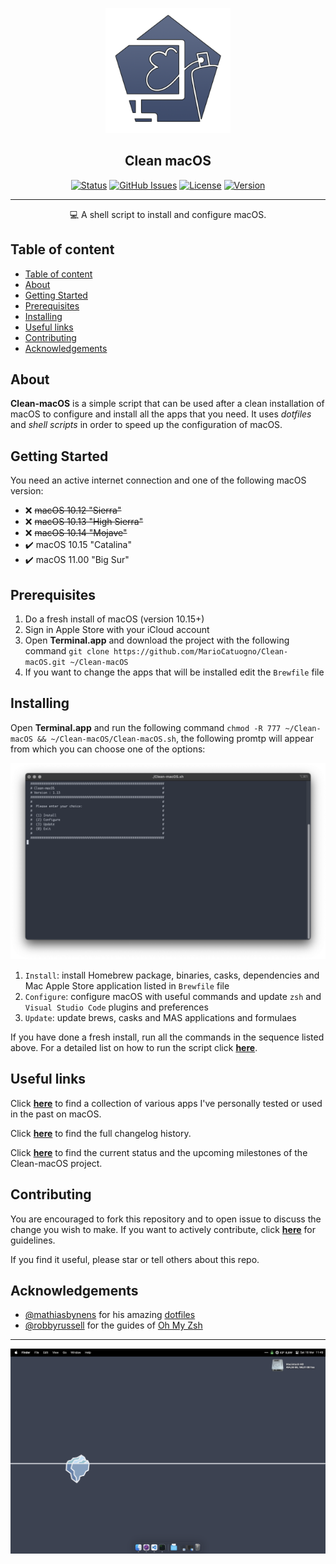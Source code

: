 <p align="center">
  <a href="https://github.com/MarioCatuogno/Clean-macOS">
 <img width=200px src="https://raw.githubusercontent.com/MarioCatuogno/Clean-macOS/master/img/logo_clean_macos.png" alt="Clean-macOS logo"></a>
</p>

<h2 align="center">Clean macOS</h2>

<div align="center">

[![Status](https://img.shields.io/github/last-commit/MarioCatuogno/Clean-macOS.svg?style=flat-square)](https://github.com/MarioCatuogno/Clean-macOS/commits/master)
[![GitHub Issues](https://img.shields.io/github/issues/MarioCatuogno/Clean-macOS.svg?style=flat-square)](https://github.com/MarioCatuogno/Clean-macOS/issues)
[![License](https://img.shields.io/badge/license-MIT-orange.svg?style=flat-square)](https://github.com/MarioCatuogno/Clean-macOS/blob/master/LICENSE)
[![Version](https://img.shields.io/github/v/release/MarioCatuogno/Clean-macOS.svg?style=flat-square)](https://github.com/MarioCatuogno/Clean-macOS/releases)

</div>

---

<p align="center">
💻 A shell script to install and configure macOS.
  <br>
</p>

## Table of content

- [Table of content](#table-of-content)
- [About](#about)
- [Getting Started](#getting-started)
- [Prerequisites](#prerequisites)
- [Installing](#installing)
- [Useful links](#useful-links)
- [Contributing](#contributing)
- [Acknowledgements](#acknowledgements)

## About

__Clean-macOS__ is a simple script that can be used after a clean installation of macOS to configure and install all the apps that you need. It uses _dotfiles_ and _shell scripts_ in order to speed up the configuration of macOS.

## Getting Started

You need an active internet connection and one of the following macOS version:

- ❌ ~~macOS 10.12 "Sierra"~~
- ❌ ~~macOS 10.13 "High Sierra"~~
- ❌ ~~macOS 10.14 "Mojave"~~
- ✔️ macOS 10.15 "Catalina"
- ✔️ macOS 11.00 "Big Sur"

## Prerequisites

1. Do a fresh install of macOS (version 10.15+)
2. Sign in Apple Store with your iCloud account
3. Open __Terminal.app__ and download the project with the following command `git clone https://github.com/MarioCatuogno/Clean-macOS.git ~/Clean-macOS`
4. If you want to change the apps that will be installed edit the `Brewfile` file

## Installing

Open __Terminal.app__ and run the following command `chmod -R 777 ~/Clean-macOS && ~/Clean-macOS/Clean-macOS.sh`, the following promtp will appear from which you can choose one of the options:

<p align="center">
  <a href="https://github.com/MarioCatuogno/Clean-macOS">
  <img width=600px src="https://raw.githubusercontent.com/MarioCatuogno/Clean-macOS/master/img/scrn_cleanmacos_terminal.png" alt="Clean-macOS terminal"><br></a>
</p>

1. `Install`: install Homebrew package, binaries, casks, dependencies and Mac Apple Store application listed in `Brewfile` file
2. `Configure`: configure macOS with useful commands and update `zsh` and `Visual Studio Code` plugins and preferences
3. `Update`: update brews, casks and MAS applications and formulaes

If you have done a fresh install, run all the commands in the sequence listed above. For a detailed list on how to run the script click [__here__](https://github.com/MarioCatuogno/Clean-macOS/blob/master/doc/SETUP.md).

## Useful links

Click [__here__](https://github.com/MarioCatuogno/Clean-macOS/blob/master/doc/APPLIST.md) to find a collection of various apps I've personally tested or used in the past on macOS.

Click [__here__](https://github.com/MarioCatuogno/Clean-macOS/blob/master/doc/CHANGELOG.md) to find the full changelog history.

Click [__here__](https://github.com/MarioCatuogno/Clean-macOS/projects/8) to find the current status and the upcoming milestones of the Clean-macOS project.

## Contributing

You are encouraged to fork this repository and to open issue to discuss the change you wish to make. If you want to actively contribute, click [__here__](https://github.com/MarioCatuogno/Clean-macOS/blob/master/doc/CONTRIBUTING.md) for guidelines.

If you find it useful, please star or tell others about this repo.

## Acknowledgements

- [@mathiasbynens](https://github.com/mathiasbynens) for his amazing [dotfiles](https://github.com/mathiasbynens/dotfiles)
- [@robbyrussell](https://github.com/robbyrussell) for the guides of [Oh My Zsh](https://github.com/robbyrussell/oh-my-zsh)

---

<p align="center">
  <a href="https://github.com/MarioCatuogno/Clean-macOS">
  <img width=600px src="https://raw.githubusercontent.com/MarioCatuogno/Clean-macOS/master/img/scrn_mydesktop.png" alt="Clean-macOS desktop"><br></a>
</p>

